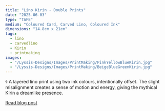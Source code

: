```yaml
---
title: "Lino Kirin - Double Prints"
date: "2025-06-03"
type: "TAFE"
medium: "Coloured Card, Carved Lino, Coloured Ink"
dimensions: "14.8cm x 21cm"
tags:
  - lino
  - carvedlino
  - Kirin
  - printmaking
images:
  - "/Lyssis-Designs/Images/PrintMaking/PinkYellowBlueKirin.jpg"
  - "/Lyssis-Designs/Images/PrintMaking/BeigeBlueGreenKirin.jpg"
---
```


:cyclone: A layered lino print using two ink colours, intentionally offset. The slight misalignment creates a sense of motion and energy, giving the mythical Kirin a dreamlike presence.

[Read blog post](/blog/Printmaking/Completed-Pieces/Lino-Kirin)
